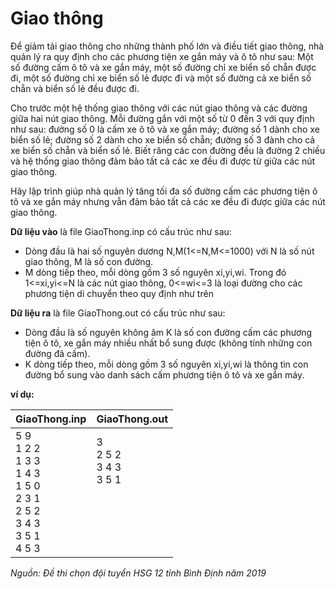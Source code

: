 # Giao thông

Để giảm tải giao thông cho những thành phố lớn và điều tiết giao thông, nhà quản lý ra quy định cho các phương tiện xe gắn máy và ô tô như sau: 
Một số đường cấm ô tô và xe gắn máy, một số đường chỉ xe biển số chẵn được đi, một số đường chỉ xe biển số lẻ được đi và một số đường cả xe biển số chẵn và biển số lẻ đều được đi. 

Cho trước một hệ thống giao thông với các nút giao thông và các đường giữa hai nút giao thông. 
Mỗi đường gắn với một số từ 0 đến 3 với quy định như sau: đường số 0 là cấm xe ô tô và xe gắn máy; đường số 1 dành cho xe biển số lẻ; đường số 2 dành cho xe biển số chẵn; đường số 3 đành cho cả xe biển số chẵn và biển số lẻ. Biết răng các con đường đều là đường 2 chiều và hệ thống giao thông đảm bảo tất cả các xe đều đi được từ giữa các nút giao thông.

Hãy lập trình giúp nhà quản lý tăng tối đa số đường cấm các phương tiện ô tô và xe gắn máy nhưng vẫn đảm bảo tất cả các xe đều đi được giữa các nút giao thông.

**Dữ liệu vào** là file GiaoThong.inp có cấu trúc như sau:

+ Dòng đầu là hai số nguyên dương N,M(1<=N,M<=1000) với N là số nút giao thông, M là số con đường.
+ M dòng tiếp theo, mỗi dòng gồm 3 số nguyên xi,yi,wi. Trong đó 1<=xi,yi<=N là các nút giao thông, 0<=wi<=3 là loại đường cho các phương tiện di chuyển theo quy định như trên

**Dữ liệu ra** là file GiaoThong.out có cấu trúc như sau:

- Dòng đầu là số nguyên không âm K là số con đường cấm các phương tiện ô tô, xe gắn máy nhiều nhất bổ sung được (không tính những con đường đã cấm).
- K dòng tiếp theo, mỗi dòng gồm 3 số nguyên xi,yi,wi là thông tin con đường bổ sung vào danh sách cấm phương tiện ô tô và xe gắn máy.

**ví dụ:**

|GiaoThong.inp|GiaoThong.out|
|---|---|
|5 9<br/>1 2 2<br/>1 3 3<br/>1 4 3<br/>1 5 0<br/>2 3 1<br/>2 5 2<br/>3 4 3<br/>3 5 1<br/>4 5 3|3<br/>2 5 2<br/>3 4 3<br/>3 5 1<br/><br/><br/><br/><br/><br/>|

_Nguồn: Đề thi chọn đội tuyển HSG 12 tỉnh Bình Định năm 2019_
